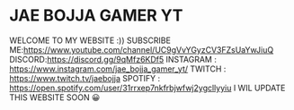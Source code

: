 # JAE BOJJA GAMER YT
WELCOME TO MY WEBSITE :))
                                                                                                    SUBSCRIBE ME:https://www.youtube.com/channel/UC9gVvYGyzCV3FZsUaYwJiuQ
                                                                                                    DISCORD:https://discord.gg/9qMfz6KDf5                                                                                                                                    INSTAGRAM : https://www.instagram.com/jae_bojja_gamer_yt/
                                                                                                   TWITCH : https://www.twitch.tv/jaebojja
                                                                                                   SPOTIFY : https://open.spotify.com/user/31rrxep7nkfrbjwfwj2ygcllyyiu
                                                                                                   I WIL UPDATE THIS WEBSITE SOON 😀
